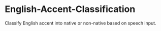 # English-Accent-Classification
Classify English accent into native or non-native based on speech input.
